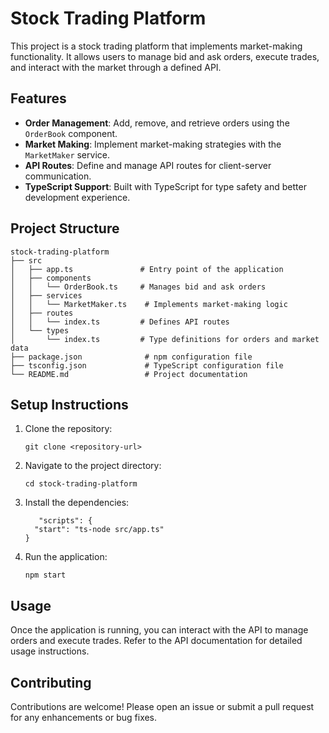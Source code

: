 # Stock Trading Platform

This project is a stock trading platform that implements market-making functionality. It allows users to manage bid and ask orders, execute trades, and interact with the market through a defined API.

## Features

- **Order Management**: Add, remove, and retrieve orders using the `OrderBook` component.
- **Market Making**: Implement market-making strategies with the `MarketMaker` service.
- **API Routes**: Define and manage API routes for client-server communication.
- **TypeScript Support**: Built with TypeScript for type safety and better development experience.

## Project Structure

```
stock-trading-platform
├── src
│   ├── app.ts               # Entry point of the application
│   ├── components
│   │   └── OrderBook.ts     # Manages bid and ask orders
│   ├── services
│   │   └── MarketMaker.ts    # Implements market-making logic
│   ├── routes
│   │   └── index.ts         # Defines API routes
│   └── types
│       └── index.ts         # Type definitions for orders and market data
├── package.json              # npm configuration file
├── tsconfig.json             # TypeScript configuration file
└── README.md                 # Project documentation
```

## Setup Instructions

1. Clone the repository:
   ```
   git clone <repository-url>
   ```

2. Navigate to the project directory:
   ```
   cd stock-trading-platform
   ```

3. Install the dependencies:
   ```
      "scripts": {
     "start": "ts-node src/app.ts"
   }
   ```

4. Run the application:
   ```
   npm start
   ```

## Usage

Once the application is running, you can interact with the API to manage orders and execute trades. Refer to the API documentation for detailed usage instructions.

## Contributing

Contributions are welcome! Please open an issue or submit a pull request for any enhancements or bug fixes.